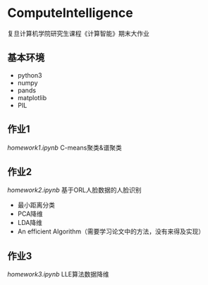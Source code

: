 # ComputeIntelligence
复旦计算机学院研究生课程《计算智能》期末大作业

## 基本环境
- python3
- numpy
- pands
- matplotlib
- PIL

## 作业1
_homework1.ipynb_
C-means聚类&谱聚类

## 作业2
_homework2.ipynb_
基于ORL人脸数据的人脸识别
- 最小距离分类
- PCA降维
- LDA降维
- An efficient Algorithm（需要学习论文中的方法，没有来得及实现）

## 作业3
_homework3.ipynb_
LLE算法数据降维
